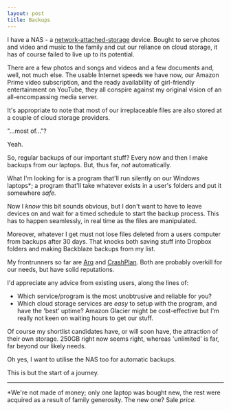 ```yaml
---
layout: post
title: Backups
---
```


I have a NAS - a [network-attached-storage](https://en.m.wikipedia.org/wiki/Network-attached_storage) device.  Bought to serve photos and video and music to the family and cut our reliance on cloud storage, it has of course failed to live up to its potential.

There are a few photos and songs and videos and a few documents and, well, not much else.  The usable Internet speeds we have now, our Amazon Prime video subscription, and the ready availability of girl-friendly entertainment on YouTube, they all conspire against my original vision of an all-encompassing media server.

It's appropriate to note that most of our irreplaceable files are also stored at a couple of cloud storage providers.

"…most of…"?

Yeah.

So, regular backups of our important stuff?  Every now and then I make backups from our laptops.  But, thus far, *not* automatically.

What I'm looking for is a program that'll run silently on our Windows laptops\*; a program that'll take whatever exists in a user's folders and put it somewhere *safe.*  

Now I *know* this bit sounds obvious, but I don't want to have to leave devices on and wait for a timed schedule to start the backup process.  This has to happen seamlessly, in real time as the files are manipulated.

Moreover, whatever I get must not lose files deleted from a users computer from backups after 30 days.  That knocks both saving stuff into Dropbox folders and making Backblaze backups from my list.

My frontrunners so far are [Arq](https://www.arqbackup.com/) and [CrashPlan](http://www.code42.com/crashplan/).  Both are probably overkill for our needs, but have solid reputations.

I'd appreciate any advice from existing users, along the lines of:

* Which service/program is the most unobtrusive and reliable for you?
* Which cloud storage services are *easy* to setup with the program, and have the 'best' uptime?  Amazon Glacier might be cost-effective but I'm really not keen on waiting hours to get our stuff.

Of course my shortlist candidates have, or will soon have, the attraction of their own storage.  250GB right now seems right, whereas 'unlimited' is far, far beyond our likely needs.

Oh yes, I want to utilise the NAS too for automatic backups.

This is but the start of a journey.

---

\*We're not made of money; only one laptop was bought new, the rest were acquired as a result of family generosity.  The new one?  Sale *price.*
